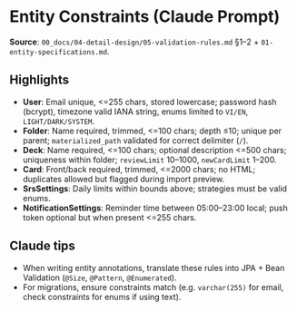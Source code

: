 # Entity Constraints (Claude Prompt)

**Source**: `00_docs/04-detail-design/05-validation-rules.md` §1–2 + `01-entity-specifications.md`.

## Highlights
- **User**: Email unique, <=255 chars, stored lowercase; password hash (bcrypt), timezone valid IANA string, enums limited to `VI/EN`, `LIGHT/DARK/SYSTEM`.
- **Folder**: Name required, trimmed, <=100 chars; depth ≤10; unique per parent; `materialized_path` validated for correct delimiter (`/`).
- **Deck**: Name required, <=100 chars; optional description <=500 chars; uniqueness within folder; `reviewLimit` 10–1000, `newCardLimit` 1–200.
- **Card**: Front/back required, trimmed, <=2000 chars; no HTML; duplicates allowed but flagged during import preview.
- **SrsSettings**: Daily limits within bounds above; strategies must be valid enums.
- **NotificationSettings**: Reminder time between 05:00–23:00 local; push token optional but when present <=255 chars.

## Claude tips
- When writing entity annotations, translate these rules into JPA + Bean Validation (`@Size`, `@Pattern`, `@Enumerated`).
- For migrations, ensure constraints match (e.g. `varchar(255)` for email, check constraints for enums if using text).
